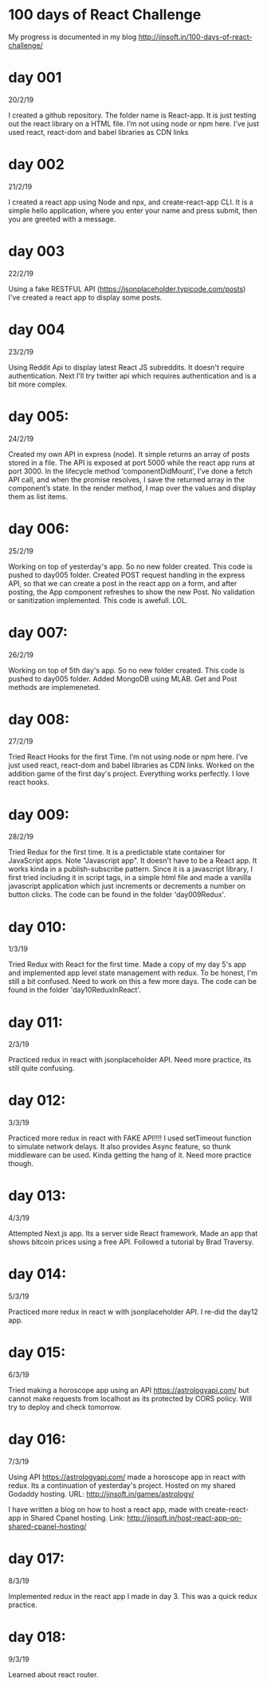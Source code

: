 # 100 days of React Challenge

My progress is documented in my blog http://jinsoft.in/100-days-of-react-challenge/

# day 001
20/2/19

I created a github repository. The folder name is React-app. It is just testing out the react library on a HTML file. I’m not using node or npm here. I’ve just used react, react-dom and babel libraries as CDN links

# day 002
21/2/19

I created a react app using Node and npx, and create-react-app CLI. It is a simple hello application, where you enter your name and press submit, then you are greeted with a message.

# day 003
22/2/19

Using a fake RESTFUL API (https://jsonplaceholder.typicode.com/posts) I've created a react app to display some posts.

# day 004
23/2/19

Using Reddit Api to display latest React JS subreddits. It doesn't require authentication. Next I'll try twitter api which requires authentication and is a bit more complex.

# day 005: 
24/2/19

Created my own API in express (node). It simple returns an array of posts stored in a file. The API is exposed at port 5000 while the react app runs at port 3000. In the lifecycle method ‘componentDidMount’, I’ve done a fetch API call, and when the promise resolves, I save the returned array in the component’s state. In the render method, I map over the values and display them as list items.

# day 006: 
25/2/19

Working on top of yesterday's app. So no new folder created. This code is pushed to day005 folder. Created POST request handling in the express API, so that we can create a post in the react app on a form, and after posting, the App component refreshes to show the new Post. No validation or sanitization implemented. This code is awefull. LOL.

# day 007: 
26/2/19

Working on top of 5th day's app. So no new folder created. This code is pushed to day005 folder. Added MongoDB using MLAB. Get and Post methods are implemeneted.

# day 008: 
27/2/19

Tried React Hooks for the first Time. I’m not using node or npm here. I’ve just used react, react-dom and babel libraries as CDN links. Worked on the addition game of the first day's project. Everything works perfectly. I love react hooks.

# day 009: 
28/2/19

Tried Redux for the first time. It is a predictable state container for JavaScript apps. Note "Javascript app". It doesn't have to be a React app. It works kinda in a publish-subscribe pattern. Since it is a javascript library, I first tried including it in script tags, in a simple html file and made a vanilla javascript application which just increments or decrements a number on button clicks. The code can be found in the folder 'day009Redux'.

# day 010: 
1/3/19

Tried Redux with React for the first time. Made a copy of my day 5's app and implemented app level state management with redux. To be honest, I'm still a bit confused. Need to work on this a few more days. The code can be found in the folder 'day10ReduxInReact'.

# day 011: 
2/3/19

Practiced redux in react with jsonplaceholder API. Need more practice, its still quite confusing.

# day 012: 
3/3/19

Practiced more redux in react with FAKE API!!!! I used setTimeout function to simulate network delays. It also provides Async feature, so thunk middleware can be used. Kinda getting the hang of it. Need more practice though.

# day 013: 
4/3/19

Attempted Next.js app. Its a server side React framework. Made an app that shows bitcoin prices using a free API. Followed a tutorial by Brad Traversy.

# day 014: 
5/3/19

Practiced more redux in react w with jsonplaceholder API. I re-did the day12 app. 

# day 015: 
6/3/19

Tried making a horoscope app using an API https://astrologyapi.com/ but cannot make requests from localhost as its protected by CORS policy. Will try to deploy and check tomorrow.

# day 016: 
7/3/19

Using API https://astrologyapi.com/ made a horoscope app in react with redux. Its a continuation of yesterday's project. Hosted on my shared Godaddy hosting. URL: http://jinsoft.in/games/astrology/

I have written a blog on how to host a react app, made with create-react-app in Shared Cpanel hosting. Link: http://jinsoft.in/host-react-app-on-shared-cpanel-hosting/

# day 017: 
8/3/19

Implemented redux in the react app I made in day 3. This was a quick redux practice.

# day 018: 
9/3/19

Learned about react router.